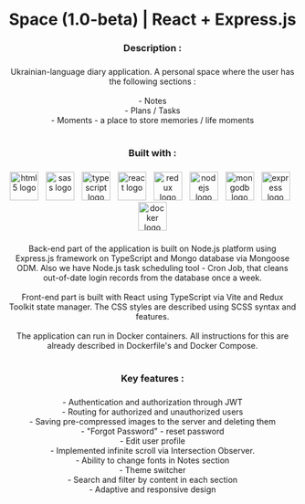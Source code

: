 <h1 align="center">Space (1.0-beta) | React + Express.js</h1>

###

<h3 align="center">Description :</h3>

###

<p align="center">Ukrainian-language diary application. A personal space where the user has the following sections :<br><br>- Notes<br>- Plans / Tasks<br>- Moments - a place to store memories / life moments</p>

###

<h1 align="center"></h1>

<h3 align="center">Built with :</h3>

###

<div align="center">
  <img src="https://skillicons.dev/icons?i=html" height="50" alt="html5 logo"  />
  <img width="5" />
  <img src="https://skillicons.dev/icons?i=sass" height="50" alt="sass logo"  />
  <img width="5" />
  <img src="https://skillicons.dev/icons?i=ts" height="50" alt="typescript logo"  />
  <img width="5" />
  <img src="https://skillicons.dev/icons?i=react" height="50" alt="react logo"  />
  <img width="5" />
  <img src="https://skillicons.dev/icons?i=redux" height="50" alt="redux logo"  />
  <img width="5" />
  <img src="https://skillicons.dev/icons?i=nodejs" height="50" alt="nodejs logo"  />
  <img width="5" />
  <img src="https://skillicons.dev/icons?i=mongodb" height="50" alt="mongodb logo"  />
  <img width="5" />
  <img src="https://skillicons.dev/icons?i=express" height="50" alt="express logo"  />
  <img width="5" />
  <img src="https://skillicons.dev/icons?i=docker" height="50" alt="docker logo"  />
</div>

###

<p align="center">Back-end part of the application is built on Node.js platform using Express.js framework on TypeScript and Mongo database via Mongoose ODM. Also we have Node.js task scheduling tool - Cron Job, that cleans out-of-date login records from the database once a week.<br><br>Front-end part is built with React using TypeScript via Vite and Redux Toolkit state manager. The CSS styles are described using SCSS syntax and features.<br><br>The application can run in Docker containers. All instructions for this are already described in Dockerfile's and Docker Compose.</p>

###

<h1 align="center"></h1>

<h3 align="center">Key features :</h3>

###

<p align="center">- Authentication and authorization through JWT<br>- Routing for authorized and unauthorized users<br>- Saving pre-compressed images to the server and deleting them<br>- "Forgot Password" - reset password<br>- Edit user profile<br>- Implemented infinite scroll via Intersection Observer.<br>- Ability to change fonts in Notes section<br>- Theme switcher<br>- Search and filter by content in each section<br>- Adaptive and responsive design</p>

###
